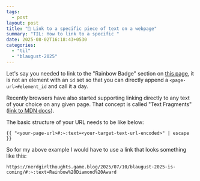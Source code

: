 ```yaml
---
tags:
  - post
layout: post
title: "📝 Link to a specific piece of text on a webpage"
summary: "TIL: How to link to a specific "
date: 2025-08-02T16:18:43+0530
categories:
  - "til"
  - "blaugust-2025"
---
```


Let's say you needed to link to the "Rainbow Badge" section on [this page](https://nerdgirlthoughts.game.blog/2025/07/10/blaugust-2025-is-coming/), it is not an element with an `id` set so that you can directly append a `<page-url>#element_id` and call it a day.

Recently browsers have also started supporting linking directly to any text of your choice on any given page. That concept is called "Text Fragments" ([link to MDN docs](https://developer.mozilla.org/en-US/docs/Web/URI/Reference/Fragment/Text_fragments)).

The basic structure of your URL needs to be like below:

```text
{{ "<your-page-url>#:~:text=<your-target-text-url-encoded>" | escape }}
```

So for my above example I would have to use a link that looks something like this:

```text
https://nerdgirlthoughts.game.blog/2025/07/10/blaugust-2025-is-coming/#:~:text=Rainbow%20Diamond%20Award
```
